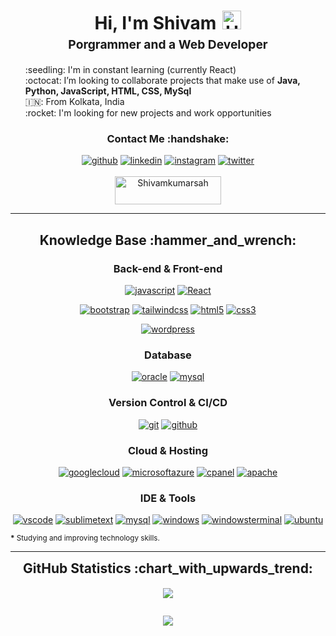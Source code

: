 <h1 style="text-align: center;margin-bottom: 5px;">Hi, I'm Shivam<img src="https://raw.githubusercontent.com/iampavangandhi/iampavangandhi/master/gifs/Hi.gif" alt="Hi" style="width: 30px;margin-left: 10px;"></h1>
<h3 style="font-size: 1.2rem; text-align: center;margin: 0 0 20px 0;">Porgrammer and a Web Developer</h3>

<ul style="list-style: none;">
<li>:seedling: I'm in constant learning (currently React)</li>
<li>:octocat: I’m looking to collaborate projects that make use of <strong>Java, Python, JavaScript, HTML, CSS, MySql</strong></li>
<li>🇮🇳: From Kolkata, India</li>
<li>:rocket: I'm looking for new projects and work opportunities</li>
</ul>
<div align="center">
<h3>Contact Me :handshake:</h3>
<a href="https://github.com/ShivamKumarSah" target="_blank"><img src="https://img.shields.io/badge/-ShivamKumarSah-black?logo=github&style=flat-square" alt="github"/></a>
<a href="https://www.linkedin.com/in/garbinmarcelo" target="_blank"><img src="https://img.shields.io/badge/-shivam_sah-blue?logo=linkedin&style=flat-square" alt="linkedin"></a>
<a href="https://www.instagram.com/i_am_shivam_sah" target="_blank"><img src="https://img.shields.io/badge/-i_am_shivam_sah-pink?logo=instagram&textColor=white&style=flat-square" alt="instagram"/></a>
<a href="https://twitter.com/I_am_Shivam_Sah" target="_blank"><img src="https://img.shields.io/badge/-I_am_Shivam_Sah-blue?logo=twitter&logoColor=white&style=flat-square" alt="twitter"/></a>
<br/><br/>
<a href="https://www.buymeacoffee.com/DeveloperBros" target="_blank"><img src="https://cdn.buymeacoffee.com/buttons/v2/default-yellow.png" height="45" width="170" alt="Shivamkumarsah" /></a>
</div>


---

<div align="center">
<h2>Knowledge Base :hammer_and_wrench:</h2>

<h3>Back-end & Front-end</h3>


<a href="https://developer.mozilla.org/en-US/docs/Web/JavaScript" target="_blank"><img src="https://img.shields.io/badge/JavaScript-white.svg?style=for-the-badge&logo=javascript&logoColor=#F7DF1E" alt="javascript"/></a>
<a href="https://reactjs.org//" target="_blank"><img src="https://img.shields.io/badge/-React-white?logo=react&style=for-the-badge" alt="React"/></a>

<a href="https://getbootstrap.com/" target="_blank"><img src="https://img.shields.io/badge/-Bootstrap-white?logo=bootstrap&logoColor=7952B3&style=for-the-badge" alt="bootstrap"/></a>
<a href="https://tailwindcss.com/" target="_blank"><img src="https://img.shields.io/badge/-tailwind css*-white?logo=tailwindcss&logoColor=06B6D4&style=for-the-badge" alt="tailwindcss"/></a>
<a href="https://html.spec.whatwg.org/multipage/" target="_blank"><img src="https://img.shields.io/badge/-HTML-white?logo=html5&style=for-the-badge" alt="html5"/></a>
<a href="https://www.w3.org/Style/CSS" target="_blank"><img src="https://img.shields.io/badge/-CSS-white?logo=css3&logoColor=1572B6&style=for-the-badge" alt="css3"/></a>



<a href="https://wordpress.com/" target="_blank"><img src="https://img.shields.io/badge/-wordpress-white?logo=wordpress&logoColor=21759B&style=for-the-badge" alt="wordpress"/></a>


<h3>Database</h3>

<a href="https://www.oracle.com/in/database//" target="_blank"><img src="https://img.shields.io/badge/-oracle-white?logo=oracle&logoColor=4479A1&style=for-the-badge" alt="oracle"/></a>
<a href="https://www.mysql.com/" target="_blank"><img src="https://img.shields.io/badge/-mysql-white?logo=mysql&logoColor=4479A1&style=for-the-badge" alt="mysql"/></a>


<h3>Version Control & CI/CD</h3>
<a href="https://git-scm.com/" target="_blank"><img src="https://img.shields.io/badge/-git-white?logo=git&logoColor=F05032&style=for-the-badge" alt="git"/></a>
<a href="https://github.com/" target="_blank"><img src="https://img.shields.io/badge/-github-white?logo=github&logoColor=181717&style=for-the-badge" alt="github"/></a>


<h3>Cloud & Hosting</h3>

<a href="https://cloud.google.com/" target="_blank"><img src="https://img.shields.io/badge/-google_cloud-white?logo=googlecloud&logoColor=232F3E&style=for-the-badge" alt="googlecloud"/></a>
<a href="https://app.axure.cloud/" target="_blank"><img src="https://img.shields.io/badge/-microsoft_azure-white?logo=microsoftazure&logoColor=232F3E&style=for-the-badge" alt="microsoftazure"/></a>
<a href="https://cpanel.net/" target="_blank"><img src="https://img.shields.io/badge/-cpanel-white?logo=cpanel&logoColor=FF6C2C&style=for-the-badge" alt="cpanel"/></a>
<a href="https://httpd.apache.org/" target="_blank"><img src="https://img.shields.io/badge/-apache-white?logo=apache&logoColor=D22128&style=for-the-badge" alt="apache"/></a>


<h3>IDE & Tools</h3>

<a href="https://code.visualstudio.com/" target="_blank"><img src="https://img.shields.io/badge/-vscode-white?logo=visualstudio&logoColor=000000&style=for-the-badge" alt="vscode"/></a>
<a href="https://www.sublimetext.com/" target="_blank"><img src="https://img.shields.io/badge/-sublime_text-white?logo=sublimetext&logoColor=FF9800&style=for-the-badge" alt="sublimetext"/></a>
<a href="https://www.mysql.com/products/workbench/" target="_blank"><img src="https://img.shields.io/badge/-mysql_workbench-white?logo=mysql&logoColor=4479A1&style=for-the-badge" alt="mysql"/></a>
<a href="https://www.microsoft.com/en-us/windows" target="_blank"><img src="https://img.shields.io/badge/-windows-white?logo=windows&logoColor=0078D6&style=for-the-badge" alt="windows"/></a>
<a href="https://github.com/microsoft/terminal" target="_blank"><img src="https://img.shields.io/badge/-windows_terminal-white?logo=windowsterminal&logoColor=4D4D4D&style=for-the-badge" alt="windowsterminal"/></a>
<a href="https://ubuntu.com/" target="_blank"><img src="https://img.shields.io/badge/-ubuntu-white?logo=ubuntu&logoColor=E95420&style=for-the-badge" alt="ubuntu"/></a>
</div>

<small><strong>*</strong> Studying and improving technology skills.</small>

---

<div align="center">
<h2 style="margin: 5px 10px;">GitHub Statistics :chart_with_upwards_trend:</h2> 
<div style="display: flex; align-items: center; justify-content: center;">

[![](https://github-readme-streak-stats.herokuapp.com/?user=ShivamKumarSah&theme=tokyonight&hide_border=true)](https://github.com/ShivamKumarSah)

</div>
</div>

<div align="center">

![](https://komarev.com/ghpvc/?username=ShivamKumarSah&style=flat-square)

</div>
